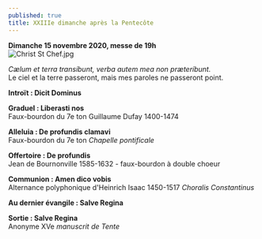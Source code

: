 ```yaml
---
published: true
title: XXIIIe dimanche après la Pentecôte
---
```

**Dimanche 15 novembre 2020, messe de 19h**  
![Christ St Chef.jpg]({{site.baseurl}}/images/Christ%20St%20Chef.jpg)

*Cælum et terra transíbunt, verba autem mea non præteríbunt.*  
Le ciel et la terre passeront, mais mes paroles ne passeront point.

**Introït : Dicit Dominus**

**Graduel : Liberasti nos**  
Faux-bourdon du 7e ton Guillaume Dufay 1400-1474

**Alleluia : De profundis clamavi**  
Faux-bourdon du 7e ton *Chapelle pontificale*

**Offertoire : De profundis**  
Jean de Bournonville 1585-1632 - faux-bourdon à double choeur 

**Communion : Amen dico vobis**  
Alternance polyphonique d'Heinrich Isaac 1450-1517 *Choralis Constantinus*

**Au dernier évangile : Salve Regina**

**Sortie : Salve Regina**  
Anonyme XVe *manuscrit de Tente*
